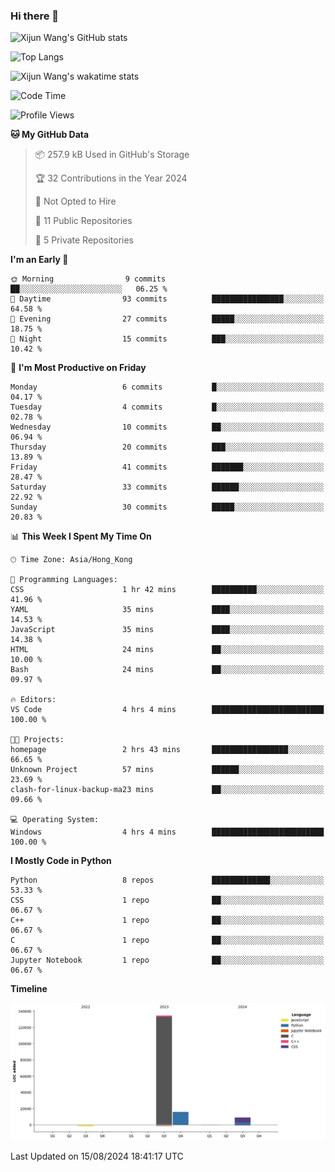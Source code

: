 ### Hi there 👋

![Xijun Wang's GitHub stats](https://github-readme-stats.vercel.app/api?username=kopper-xdu&show_icons=true&bg_color=00000000)

![Top Langs](https://github-readme-stats.vercel.app/api/top-langs/?username=kopper-xdu&size_weight=0.5&count_weight=0.5&exclude_repo=homepage,kopper-xdu.github.io&layout=compact)


![Xijun Wang's wakatime stats](https://github-readme-stats.vercel.app/api/wakatime?username=kopper)

<!--START_SECTION:waka-->
![Code Time](http://img.shields.io/badge/Code%20Time-257%20hrs%2050%20mins-blue)

![Profile Views](http://img.shields.io/badge/Profile%20Views-0-blue)

**🐱 My GitHub Data** 

> 📦 257.9 kB Used in GitHub's Storage 
 > 
> 🏆 32 Contributions in the Year 2024
 > 
> 🚫 Not Opted to Hire
 > 
> 📜 11 Public Repositories 
 > 
> 🔑 5 Private Repositories 
 > 
**I'm an Early 🐤** 

```text
🌞 Morning                9 commits           ██░░░░░░░░░░░░░░░░░░░░░░░   06.25 % 
🌆 Daytime                93 commits          ████████████████░░░░░░░░░   64.58 % 
🌃 Evening                27 commits          █████░░░░░░░░░░░░░░░░░░░░   18.75 % 
🌙 Night                  15 commits          ███░░░░░░░░░░░░░░░░░░░░░░   10.42 % 
```
📅 **I'm Most Productive on Friday** 

```text
Monday                   6 commits           █░░░░░░░░░░░░░░░░░░░░░░░░   04.17 % 
Tuesday                  4 commits           █░░░░░░░░░░░░░░░░░░░░░░░░   02.78 % 
Wednesday                10 commits          ██░░░░░░░░░░░░░░░░░░░░░░░   06.94 % 
Thursday                 20 commits          ███░░░░░░░░░░░░░░░░░░░░░░   13.89 % 
Friday                   41 commits          ███████░░░░░░░░░░░░░░░░░░   28.47 % 
Saturday                 33 commits          ██████░░░░░░░░░░░░░░░░░░░   22.92 % 
Sunday                   30 commits          █████░░░░░░░░░░░░░░░░░░░░   20.83 % 
```


📊 **This Week I Spent My Time On** 

```text
🕑︎ Time Zone: Asia/Hong_Kong

💬 Programming Languages: 
CSS                      1 hr 42 mins        ██████████░░░░░░░░░░░░░░░   41.96 % 
YAML                     35 mins             ████░░░░░░░░░░░░░░░░░░░░░   14.53 % 
JavaScript               35 mins             ████░░░░░░░░░░░░░░░░░░░░░   14.38 % 
HTML                     24 mins             ██░░░░░░░░░░░░░░░░░░░░░░░   10.00 % 
Bash                     24 mins             ██░░░░░░░░░░░░░░░░░░░░░░░   09.97 % 

🔥 Editors: 
VS Code                  4 hrs 4 mins        █████████████████████████   100.00 % 

🐱‍💻 Projects: 
homepage                 2 hrs 43 mins       █████████████████░░░░░░░░   66.65 % 
Unknown Project          57 mins             ██████░░░░░░░░░░░░░░░░░░░   23.69 % 
clash-for-linux-backup-ma23 mins             ██░░░░░░░░░░░░░░░░░░░░░░░   09.66 % 

💻 Operating System: 
Windows                  4 hrs 4 mins        █████████████████████████   100.00 % 
```

**I Mostly Code in Python** 

```text
Python                   8 repos             █████████████░░░░░░░░░░░░   53.33 % 
CSS                      1 repo              ██░░░░░░░░░░░░░░░░░░░░░░░   06.67 % 
C++                      1 repo              ██░░░░░░░░░░░░░░░░░░░░░░░   06.67 % 
C                        1 repo              ██░░░░░░░░░░░░░░░░░░░░░░░   06.67 % 
Jupyter Notebook         1 repo              ██░░░░░░░░░░░░░░░░░░░░░░░   06.67 % 
```



**Timeline**

![Lines of Code chart](https://raw.githubusercontent.com/kopper-xdu/kopper-xdu/main/assets/bar_graph.png)


 Last Updated on 15/08/2024 18:41:17 UTC
<!--END_SECTION:waka-->

<!--
**kopper-xdu/kopper-xdu** is a ✨ _special_ ✨ repository because its `README.md` (this file) appears on your GitHub profile.

Here are some ideas to get you started:

- 🔭 I’m currently working on ...
- 🌱 I’m currently learning ...
- 👯 I’m looking to collaborate on ...
- 🤔 I’m looking for help with ...
- 💬 Ask me about ...
- 📫 How to reach me: ...
- 😄 Pronouns: ...
- ⚡ Fun fact: ...
-->
